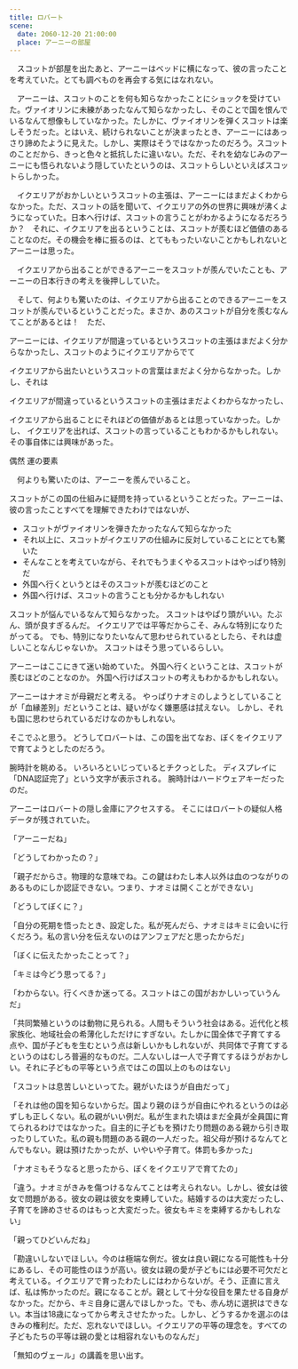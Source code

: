 ```yaml
---
title: ロバート
scene:
  date: 2060-12-20 21:00:00
  place: アーニーの部屋
---
```


　スコットが部屋を出たあと、アーニーはベッドに横になって、彼の言ったことを考えていた。とても調べものを再会する気にはなれない。

　アーニーは、スコットのことを何も知らなかったことにショックを受けていた。ヴァイオリンに未練があったなんて知らなかったし、そのことで国を恨んでいるなんて想像もしていなかった。たしかに、ヴァイオリンを弾くスコットは楽しそうだった。とはいえ、続けられないことが決まったとき、アーニーにはあっさり諦めたように見えた。しかし、実際はそうではなかったのだろう。スコットのことだから、きっと色々と抵抗したに違いない。ただ、それを幼なじみのアーニーにも悟られないよう隠していたというのは、スコットらしいといえばスコットらしかった。

　イクエリアがおかしいというスコットの主張は、アーニーにはまだよくわからなかった。ただ、スコットの話を聞いて、イクエリアの外の世界に興味が沸くようになっていた。日本へ行けば、スコットの言うことがわかるようになるだろうか？　それに、イクエリアを出るということは、スコットが羨むほど価値のあることなのだ。その機会を棒に振るのは、とてももったいないことかもしれないとアーニーは思った。

　イクエリアから出ることができるアーニーをスコットが羨んでいたことも、アーニーの日本行きの考えを後押ししていた。


　そして、何よりも驚いたのは、イクエリアから出ることのできるアーニーをスコットが羨んでいるということだった。まさか、あのスコットが自分を羨むなんてことがあるとは！　ただ、

アーニーには、イクエリアが間違っているというスコットの主張はまだよく分からなかったし、スコットのようにイクエリアからでて　


イクエリアから出たいというスコットの言葉はまだよく分からなかった。しかし、それは

イクエリアが間違っているというスコットの主張はまだよくわからなかったし、


イクエリアから出ることにそれほどの価値があるとは思っていなかった。しかし、
イクエリアを出れば、スコットの言っていることもわかるかもしれない。その事自体には興味があった。

偶然
運の要素

　何よりも驚いたのは、アーニーを羨んでいること。

スコットがこの国の仕組みに疑問を持っているということだった。アーニーは、彼の言ったことすべてを理解できたわけではないが、

- スコットがヴァイオリンを弾きたかったなんて知らなかった
- それ以上に、スコットがイクエリアの仕組みに反対していることにとても驚いた
- そんなことを考えていながら、それでもうまくやるスコットはやっぱり特別だ
- 外国へ行くというとはそのスコットが羨むほどのこと
- 外国へ行けば、スコットの言うことも分かるかもしれない

スコットが悩んでいるなんて知らなかった。
スコットはやぱり頭がいい。たぶん、頭が良すぎるんだ。
イクエリアでは平等だからこそ、みんな特別になりたがってる。
でも、特別になりたいなんて思わせられているとしたら、それは虚しいことなんじゃないか。
スコットはそう思っているらしい。

アーニーはここにきて迷い始めていた。
外国へ行くということは、スコットが羨むほどのことなのか。
外国へ行けばスコットの考えもわかるかもしれない。

アーニーはナオミが母親だと考える。
やっぱりナオミのしようとしていることが「血縁差別」だということは、疑いがなく嫌悪感は拭えない。
しかし、それも国に思わせられているだけなのかもしれない。

そこでふと思う。
どうしてロバートは、この国を出てなお、ぼくをイクエリアで育てようとしたのだろう。

腕時計を眺める。
いろいろといじっているとチクっとした。
ディスプレイに「DNA認証完了」という文字が表示される。
腕時計はハードウェアキーだったのだ。

アーニーはロバートの隠し金庫にアクセスする。
そこにはロバートの疑似人格データが残されていた。

「アーニーだね」

「どうしてわかったの？」

「親子だからさ。物理的な意味でね。この鍵はわたし本人以外は血のつながりのあるものにしか認証できない。つまり、ナオミは開くことができない」

「どうしてぼくに？」

「自分の死期を悟ったとき、設定した。私が死んだら、ナオミはキミに会いに行くだろう。私の言い分を伝えないのはアンフェアだと思ったからだ」

「ぼくに伝えたかったことって？」

「キミは今どう思ってる？」

「わからない。行くべきか迷ってる。スコットはこの国がおかしいっていうんだ」

「共同繁殖というのは動物に見られる。人間もそういう社会はある。近代化と核家族化、地域社会の希薄化しただけにすぎない。たしかに国全体で子育てする点や、国が子どもを生むという点は新しいかもしれないが、共同体で子育てするというのはむしろ普遍的なものだ。二人ないしは一人で子育てするほうがおかしい。それに子どもの平等という点ではこの国以上のものはない」

「スコットは息苦しいといってた。親がいたほうが自由だって」

「それは他の国を知らないからだ。国より親のほうが自由にやれるというのは必ずしも正しくない。私の親がいい例だ。私が生まれた頃はまだ全員が全員国に育てられるわけではなかった。自主的に子どもを預けたり問題のある親から引き取ったりしていた。私の親も問題のある親の一人だった。祖父母が預けるなんてとんでもない。親は預けたかったが、いやいや子育て。体罰も多かった」

「ナオミもそうなると思ったから、ぼくをイクエリアで育てたの」

「違う。ナオミがきみを傷つけるなんてことは考えられない。しかし、彼女は彼女で問題がある。彼女の親は彼女を束縛していた。結婚するのは大変だったし、子育てを諦めさせるのはもっと大変だった。彼女もキミを束縛するかもしれない」

「親ってひどいんだね」

「勘違いしないでほしい。今のは極端な例だ。彼女は良い親になる可能性も十分にあるし、その可能性のほうが高い。彼女は親の愛が子どもには必要不可欠だと考えている。イクエリアで育ったわたしにはわからないが。そう、正直に言えば、私は怖かったのだ。親になることが。親として十分な役目を果たせる自身がなかった。だから、キミ自身に選んでほしかった。でも、赤ん坊に選択はできない。本当は18歳になってから考えさせたかった。しかし、どうするかを選ぶのはきみの権利だ。ただ、忘れないでほしい。イクエリアの平等の理念を。すべての子どもたちの平等は親の愛とは相容れないものなんだ」

「無知のヴェール」の講義を思い出す。
